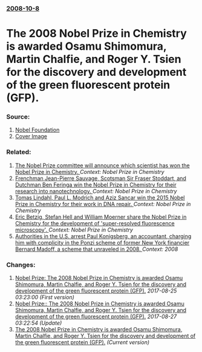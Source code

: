 ### [2008-10-8](/news/2008/10/8/index.md)

#  The 2008 Nobel Prize in Chemistry is awarded Osamu Shimomura, Martin Chalfie, and Roger Y. Tsien for the discovery and development of the green fluorescent protein (GFP).




### Source:

1. [Nobel Foundation](http://nobelprize.org/nobel_prizes/chemistry/laureates/2008/)
1. [Cover Image](http://www.nobelprize.org/nobel_prizes/chemistry/laureates/2008/tsien_postcard.jpg)

### Related:

1. [The Nobel Prize committee will announce which scientist has won the Nobel Prize in Chemistry. ](/news/2017/10/4/the-nobel-prize-committee-will-announce-which-scientist-has-won-the-nobel-prize-in-chemistry.md) _Context: Nobel Prize in Chemistry_
2. [Frenchman Jean-Pierre Sauvage, Scotsman Sir Fraser Stoddart, and Dutchman Ben Feringa win the Nobel Prize in Chemistry for their research into nanotechnology. ](/news/2016/10/5/frenchman-jean-pierre-sauvage-scotsman-sir-fraser-stoddart-and-dutchman-ben-feringa-win-the-nobel-prize-in-chemistry-for-their-research-in.md) _Context: Nobel Prize in Chemistry_
3. [Tomas Lindahl, Paul L. Modrich and Aziz Sancar win the 2015 Nobel Prize in Chemistry for their work in DNA repair. ](/news/2015/10/7/tomas-lindahl-paul-l-modrich-and-aziz-sancar-win-the-2015-nobel-prize-in-chemistry-for-their-work-in-dna-repair.md) _Context: Nobel Prize in Chemistry_
4. [Eric Betzig, Stefan Hell and William Moerner share the Nobel Prize in Chemistry for the development of 'super-resolved fluorescence microscopy'. ](/news/2014/10/8/eric-betzig-stefan-hell-and-william-moerner-share-the-nobel-prize-in-chemistry-for-the-development-of-asuper-resolved-fluorescence-micros.md) _Context: Nobel Prize in Chemistry_
5. [Authorities in the U.S. arrest Paul Konigsberg, an accountant, charging him with complicity in the Ponzi scheme of former New York financier Bernard Madoff, a scheme that unraveled in 2008. ](/news/2013/09/26/authorities-in-the-u-s-arrest-paul-konigsberg-an-accountant-charging-him-with-complicity-in-the-ponzi-scheme-of-former-new-york-financier.md) _Context: 2008_

### Changes:

1. [ Nobel Prize: The 2008 Nobel Prize in Chemistry is awarded Osamu Shimomura, Martin Chalfie, and Roger Y. Tsien for the discovery and development of the green fluorescent protein (GFP).](/news/2008/10/8/nobel-prize-p-the-2008-nobel-prize-in-chemistry-is-awarded-osamu-shimomura-martin-chalfie-and-roger-y-tsien-for-the-discovery-and-develo.md) _2017-08-25 03:23:00 (First version)_
2. [ Nobel Prize:: The 2008 Nobel Prize in Chemistry is awarded Osamu Shimomura, Martin Chalfie, and Roger Y. Tsien for the discovery and development of the green fluorescent protein (GFP).](/news/2008/10/8/nobel-prize-the-2008-nobel-prize-in-chemistry-is-awarded-osamu-shimomura-martin-chalfie-and-roger-y-tsien-for-the-discovery-and-develo.md) _2017-08-27 03:22:54 (Update)_
2. [ The 2008 Nobel Prize in Chemistry is awarded Osamu Shimomura, Martin Chalfie, and Roger Y. Tsien for the discovery and development of the green fluorescent protein (GFP).](/news/2008/10/8/the-2008-nobel-prize-in-chemistry-is-awarded-osamu-shimomura-martin-chalfie-and-roger-y-tsien-for-the-discovery-and-development-of-the-g.md) _(Current version)_
